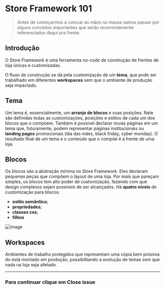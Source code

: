 # Store Framework 101

>Antes de começarmos a colocar as mãos na massa vamos passar por alguns conceitos importantes que serão recorrentemente referenciados daqui pra frente.

## Introdução

O Store Framework é uma ferramenta *no-code* de construção de frentes de loja únicas e customizadas.

O fluxo de construção se dá pela customização de um **tema**, que pode ser trabalhado em diferentes **workspaces** sem que o ambiente de produção seja impactado. 

## Tema 

Um tema é, essencialmente, um **arranjo de blocos** e suas posições. Nele são definidas todas as customizações, posições e estilos de cada um dos blocos que o compõem. Também é possível declarar novas páginas em um tema que, futuramente, podem representar páginas institucionais ou **landing pages** promocionais (dia das mães, black friday, cyber monday). O resultado final de um tema e o conteúdo que o compõe é a frente de uma loja.

## Blocos

Os blocos são a abstração mínima no Store Framework. Eles declaram pequenas peças que compõem o layout de uma loja. Por mais que pareçam simples, os blocos tem alto poder de customização, fazendo com que design complexos sejam possíveis de ser alcançados. Há **quatro níveis** de customização para blocos: 
- **estilo semântico**;
- **propriedades**;
- **classes css**;
- **filhos**  

![image](https://user-images.githubusercontent.com/18701182/68428069-266cca80-018a-11ea-958b-818d392583a8.png)

## Workspaces

Ambientes de trabalho protegidos que representam uma cópia bem próxima do está montado em produção, possibilitando a evolução de temas sem que nada na loja seja afetado. 

----

### Para continuar clique em **Close issue**